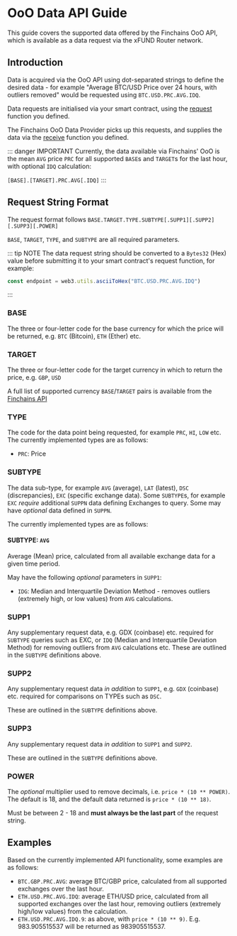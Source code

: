 # OoO Data API Guide

This guide covers the supported data offered by the Finchains OoO API, which is available
as a data request via the xFUND Router network.

## Introduction

Data is acquired via the OoO API using dot-separated strings to define the desired data - for example
"Average BTC/USD Price over 24 hours, with outliers removed" would be requested using
`BTC.USD.PRC.AVG.IDQ`.

Data requests are initialised via your smart contract, using the 
[request](implementation.md#_3-1-requestdata) function you defined.

The Finchains OoO Data Provider picks up this requests, and supplies the data via the 
[receive](implementation.md#_3-2-recievedata) function you defined.

::: danger IMPORTANT
Currently, the data available via Finchains' OoO is the mean `AVG` price `PRC` for all
supported `BASE`s and `TARGET`s for the last hour, with optional `IDQ` calculation:

`[BASE].[TARGET].PRC.AVG[.IDQ]`
:::

## Request String Format

The request format follows `BASE.TARGET.TYPE.SUBTYPE[.SUPP1][.SUPP2][.SUPP3][.POWER]`

`BASE`, `TARGET`, `TYPE`, and `SUBTYPE` are all required parameters.

::: tip NOTE
The data request string should be converted to a `Bytes32` (Hex) value before submitting it to
your smart contract's request function, for example:

```javascript
const endpoint = web3.utils.asciiToHex("BTC.USD.PRC.AVG.IDQ")
```
:::

### BASE

The three or four-letter code for the base currency for which the price will be returned, 
e.g. `BTC` (Bitcoin), `ETH` (Ether) etc.

### TARGET

The three or four-letter code for the target currency in which to return the 
price, e.g. `GBP`, `USD`

A full list of supported currency `BASE`/`TARGET` pairs is available from
the [Finchains API](https://crypto.finchains.io/api/pairs)

### TYPE

The code for the data point being requested, for example `PRC`, `HI`, `LOW` etc.
The currently implemented types are as follows:

- `PRC`: Price

### SUBTYPE

The data sub-type, for example `AVG` (average), `LAT` (latest), `DSC` (discrepancies), 
`EXC` (specific exchange data). Some `SUBTYPE`s, for example `EXC` _require_ additional 
`SUPPN` data defining Exchanges to query. Some may have _optional_ data defined in `SUPPN`.

The currently implemented types are as follows:

#### SUBTYPE: `AVG`

Average (Mean) price, calculated from all available exchange data for a given time
period. 

May have the following _optional_ parameters in `SUPP1`:

  - `IDG`: Median and Interquartile Deviation Method - removes outliers (extremely high, or low values) 
    from `AVG` calculations.


### SUPP1

Any supplementary request data, e.g. GDX (coinbase) etc. required for `SUBTYPE` queries such as EXC,
or `IDQ` (Median and Interquartile Deviation Method) for removing outliers from `AVG` calculations etc.
These are outlined in the `SUBTYPE` definitions above.


### SUPP2

Any supplementary request data _in addition_ to `SUPP1`, e.g. `GDX` (coinbase) etc. required
for comparisons on TYPEs such as `DSC`.

These are outlined in the `SUBTYPE` definitions above.

### SUPP3

Any supplementary request data _in addition_ to `SUPP1` and `SUPP2`.

These are outlined in the `SUBTYPE` definitions above.

### POWER

The _optional_ multiplier used to remove decimals, i.e. `price * (10 ** POWER)`.
The default is 18, and the default data returned is `price * (10 ** 18)`. 

Must be between 2 - 18 and **must always be the last part** of the request string.

## Examples

Based on the currently implemented API functionality, some examples are as follows:

- `BTC.GBP.PRC.AVG`: average BTC/GBP price, calculated from all supported exchanges over 
  the last hour.
- `ETH.USD.PRC.AVG.IDQ`: average ETH/USD price, calculated from all supported exchanges 
  over the last hour, removing outliers (extremely high/low values) from the calculation.
- `ETH.USD.PRC.AVG.IDQ.9`: as above, with `price * (10 ** 9)`. E.g. 983.905515537 will be returned
  as 983905515537.
